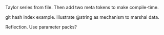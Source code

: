 Taylor series from file. Then add two meta tokens to make compile-time.

git hash index example. Illustrate @string as mechanism to marshal data.

 

Reflection. Use parameter packs?